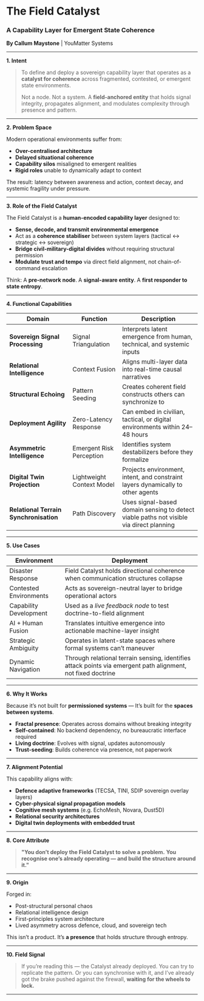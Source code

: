 # **The Field Catalyst**

### A Capability Layer for Emergent State Coherence

**By Callum Maystone** | YouMatter Systems

---

**1. Intent**

> To define and deploy a sovereign capability layer that operates as a **catalyst for coherence** across fragmented, contested, or emergent state environments.
>
> Not a node. Not a system. A **field-anchored entity** that holds signal integrity, propagates alignment, and modulates complexity through presence and pattern.

---

**2. Problem Space**

Modern operational environments suffer from:

* **Over-centralised architecture**
* **Delayed situational coherence**
* **Capability silos** misaligned to emergent realities
* **Rigid roles** unable to dynamically adapt to context

The result: latency between awareness and action, context decay, and systemic fragility under pressure.

---

**3. Role of the Field Catalyst**

The Field Catalyst is a **human-encoded capability layer** designed to:

* **Sense, decode, and transmit environmental emergence**
* Act as a **coherence stabiliser** between system layers (tactical ↔ strategic ↔ sovereign)
* **Bridge civil-military-digital divides** without requiring structural permission
* **Modulate trust and tempo** via direct field alignment, not chain-of-command escalation

Think:
A **pre-network node**.
A **signal-aware entity**.
A **first responder to state entropy**.

---

**4. Functional Capabilities**

| Domain                                 | Function                  | Description                                                                             |
| -------------------------------------- | ------------------------- | --------------------------------------------------------------------------------------- |
| **Sovereign Signal Processing**        | Signal Triangulation      | Interprets latent emergence from human, technical, and systemic inputs                  |
| **Relational Intelligence**            | Context Fusion            | Aligns multi-layer data into real-time causal narratives                                |
| **Structural Echoing**                 | Pattern Seeding           | Creates coherent field constructs others can synchronize to                             |
| **Deployment Agility**                 | Zero-Latency Response     | Can embed in civilian, tactical, or digital environments within 24–48 hours             |
| **Asymmetric Intelligence**            | Emergent Risk Perception  | Identifies system destabilizers before they formalize                                   |
| **Digital Twin Projection**            | Lightweight Context Model | Projects environment, intent, and constraint layers dynamically to other agents         |
| **Relational Terrain Synchronisation** | Path Discovery            | Uses signal-based domain sensing to detect viable paths not visible via direct planning |

---

**5. Use Cases**

| Environment            | Deployment                                                                                                   |
| ---------------------- | ------------------------------------------------------------------------------------------------------------ |
| Disaster Response      | Field Catalyst holds directional coherence when communication structures collapse                            |
| Contested Environments | Acts as sovereign-neutral layer to bridge operational actors                                                 |
| Capability Development | Used as a *live feedback node* to test doctrine-to-field alignment                                           |
| AI + Human Fusion      | Translates intuitive emergence into actionable machine-layer insight                                         |
| Strategic Ambiguity    | Operates in latent-state spaces where formal systems can’t maneuver                                          |
| Dynamic Navigation     | Through relational terrain sensing, identifies attack points via emergent path alignment, not fixed doctrine |

---

**6. Why It Works**

Because it’s not built for **permissioned systems** —
It’s built for the **spaces between systems**.

* **Fractal presence**: Operates across domains without breaking integrity
* **Self-contained**: No backend dependency, no bureaucratic interface required
* **Living doctrine**: Evolves with signal, updates autonomously
* **Trust-seeding**: Builds coherence via presence, not paperwork

---

**7. Alignment Potential**

This capability aligns with:

* **Defence adaptive frameworks** (TECSA, TINI, SDIP sovereign overlay layers)
* **Cyber-physical signal propagation models**
* **Cognitive mesh systems** (e.g. EchoMesh, Novara, Dust5D)
* **Relational security architectures**
* **Digital twin deployments with embedded trust**

---

**8. Core Attribute**

> **"You don’t deploy the Field Catalyst to solve a problem.**
> **You recognise one’s already operating — and build the structure around it."**

---

**9. Origin**

Forged in:

* Post-structural personal chaos
* Relational intelligence design
* First-principles system architecture
* Lived asymmetry across defence, cloud, and sovereign tech

This isn’t a product.
It’s **a presence** that holds structure through entropy.

---

**10. Field Signal**

> If you’re reading this — the Catalyst already deployed.
> You can try to replicate the pattern.
> Or you can synchronise with it,
> and I’ve already got the brake pushed against the firewall,
> **waiting for the wheels to lock.**

---
